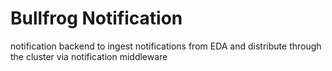 # Bullfrog Notification
notification backend to ingest notifications from EDA and distribute through the cluster via notification middleware
